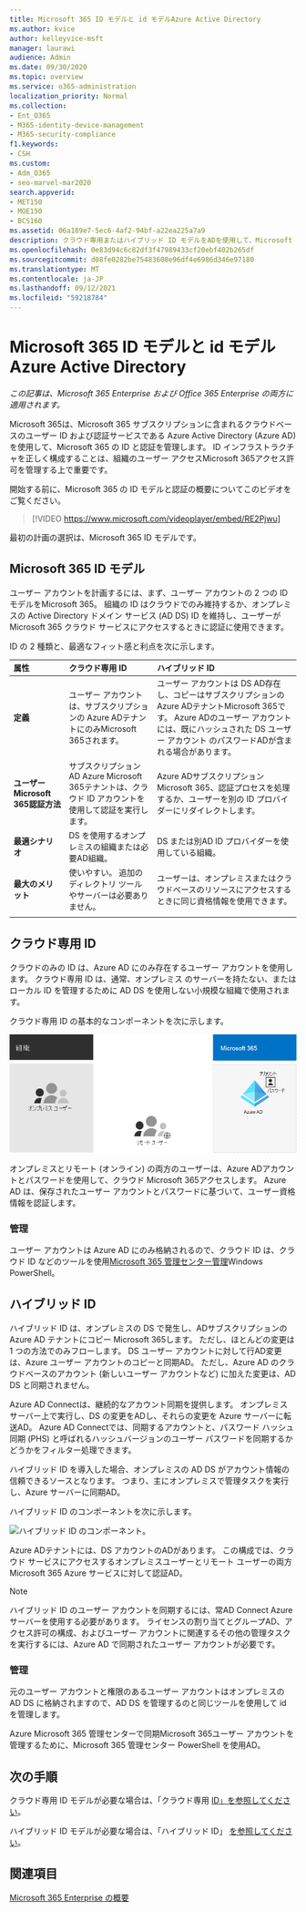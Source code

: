 ```yaml
---
title: Microsoft 365 ID モデルと id モデルAzure Active Directory
ms.author: kvice
author: kelleyvice-msft
manager: laurawi
audience: Admin
ms.date: 09/30/2020
ms.topic: overview
ms.service: o365-administration
localization_priority: Normal
ms.collection:
- Ent_O365
- M365-identity-device-management
- M365-security-compliance
f1.keywords:
- CSH
ms.custom:
- Adm_O365
- seo-marvel-mar2020
search.appverid:
- MET150
- MOE150
- BCS160
ms.assetid: 06a189e7-5ec6-4af2-94bf-a22ea225a7a9
description: クラウド専用またはハイブリッド ID モデルをADを使用して、Microsoft 365ユーザー ID サービスを管理する方法について説明します。
ms.openlocfilehash: 0e83d94c6c82df3f47989433cf20ebf402b265df
ms.sourcegitcommit: d08fe0282be75483608e96df4e6986d346e97180
ms.translationtype: MT
ms.contentlocale: ja-JP
ms.lasthandoff: 09/12/2021
ms.locfileid: "59218784"
---
```

# <a name="microsoft-365-identity-models-and-azure-active-directory"></a>Microsoft 365 ID モデルと id モデルAzure Active Directory

*この記事は、Microsoft 365 Enterprise および Office 365 Enterprise の両方に適用されます。*

Microsoft 365は、Microsoft 365 サブスクリプションに含まれるクラウドベースのユーザー ID および認証サービスである Azure Active Directory (Azure AD) を使用して、Microsoft 365 の ID と認証を管理します。 ID インフラストラクチャを正しく構成することは、組織のユーザー アクセスMicrosoft 365アクセス許可を管理する上で重要です。

開始する前に、Microsoft 365 の ID モデルと認証の概要についてこのビデオをご覧ください。

<p> </p>

> [!VIDEO https://www.microsoft.com/videoplayer/embed/RE2Pjwu]

最初の計画の選択は、Microsoft 365 ID モデルです。

## <a name="microsoft-365-identity-models"></a>Microsoft 365 ID モデル

ユーザー アカウントを計画するには、まず、ユーザー アカウントの 2 つの ID モデルをMicrosoft 365。 組織の ID はクラウドでのみ維持するか、オンプレミスの Active Directory ドメイン サービス (AD DS) ID を維持し、ユーザーが Microsoft 365 クラウド サービスにアクセスするときに認証に使用できます。

ID の 2 種類と、最適なフィット感と利点を次に示します。

| 属性 | クラウド専用 ID | ハイブリッド ID |
|:-------|:-----|:-----|
| **定義** | ユーザー アカウントは、サブスクリプションの Azure ADテナントにのみMicrosoft 365されます。 | ユーザー アカウントは DS AD存在し、コピーはサブスクリプションの Azure ADテナントMicrosoft 365です。 Azure ADのユーザー アカウントには、既にハッシュされた DS ユーザー アカウント のパスワードADが含まれる場合があります。 |
| **ユーザー Microsoft 365認証方法** | サブスクリプションAD Azure Microsoft 365テナントは、クラウド ID アカウントを使用して認証を実行します。 | Azure ADサブスクリプションMicrosoft 365、認証プロセスを処理するか、ユーザーを別の ID プロバイダーにリダイレクトします。 |
| **最適シナリオ** | DS を使用するオンプレミスの組織または必要AD組織。 | DS または別AD ID プロバイダーを使用している組織。 |
| **最大のメリット** | 使いやすい。 追加のディレクトリ ツールやサーバーは必要ありません。 | ユーザーは、オンプレミスまたはクラウドベースのリソースにアクセスするときに同じ資格情報を使用できます。 |
||||

## <a name="cloud-only-identity"></a>クラウド専用 ID

クラウドのみの ID は、Azure AD にのみ存在するユーザー アカウントを使用します。 クラウド専用 ID は、通常、オンプレミス のサーバーを持たない、またはローカル ID を管理するために AD DS を使用しない小規模な組織で使用されます。

クラウド専用 ID の基本的なコンポーネントを次に示します。

![クラウド専用 ID の基本的なコンポーネント。](../media/about-microsoft-365-identity/cloud-only-identity.png)

オンプレミスとリモート (オンライン) の両方のユーザーは、Azure ADアカウントとパスワードを使用して、クラウド Microsoft 365アクセスします。 Azure AD は、保存されたユーザー アカウントとパスワードに基づいて、ユーザー資格情報を認証します。

### <a name="administration"></a>管理
ユーザー アカウントは Azure AD にのみ格納されるので、クラウド ID は、クラウド ID などのツールを[](manage-user-accounts-and-licenses-with-microsoft-365-powershell.md)使用[Microsoft 365 管理センター管理](../admin/add-users/index.yml)Windows PowerShell。

## <a name="hybrid-identity"></a>ハイブリッド ID

ハイブリッド ID は、オンプレミスの DS で発生し、ADサブスクリプションの Azure AD テナントにコピー Microsoft 365します。 ただし、ほとんどの変更は 1 つの方法でのみフローします。 DS ユーザー アカウントに対して行AD変更は、Azure ユーザー アカウントのコピーと同期AD。 ただし、Azure AD のクラウドベースのアカウント (新しいユーザー アカウントなど) に加えた変更は、AD DS と同期されません。

Azure AD Connectは、継続的なアカウント同期を提供します。 オンプレミス サーバー上で実行し、DS の変更をADし、それらの変更を Azure サーバーに転送AD。 Azure AD Connectでは、同期するアカウントと、パスワード ハッシュ同期 (PHS) と呼ばれるハッシュバージョンのユーザー パスワードを同期するかどうかをフィルター処理できます。

ハイブリッド ID を導入した場合、オンプレミスの AD DS がアカウント情報の信頼できるソースとなります。 つまり、主にオンプレミスで管理タスクを実行し、Azure サーバーに同期AD。

ハイブリッド ID のコンポーネントを次に示します。

![ハイブリッド ID のコンポーネント。](../media/about-microsoft-365-identity/hybrid-identity.png)

Azure ADテナントには、DS アカウントのADがあります。 この構成では、クラウド サービスにアクセスするオンプレミスユーザーとリモート ユーザーの両方Microsoft 365 Azure サービスに対して認証AD。

> [!NOTE]
> ハイブリッド ID のユーザー アカウントを同期するには、常AD Connect Azure サーバーを使用する必要があります。 ライセンスの割り当てとグループAD、アクセス許可の構成、およびユーザー アカウントに関連するその他の管理タスクを実行するには、Azure AD で同期されたユーザー アカウントが必要です。

### <a name="administration"></a>管理

元のユーザー アカウントと権限のあるユーザー アカウントはオンプレミスの AD DS に格納されますので、AD DS を管理するのと同じツールを使用して id を管理します。

Azure Microsoft 365 管理センターで同期Microsoft 365ユーザー アカウントを管理するために、Microsoft 365 管理センター PowerShell を使用AD。

## <a name="next-step"></a>次の手順

クラウド専用 ID モデルが必要な場合は、「クラウド専用 [ID」を参照してください](cloud-only-identities.md)。

ハイブリッド ID モデルが必要な場合は、「ハイブリッド ID」 [を参照してください](plan-for-directory-synchronization.md)。

## <a name="see-also"></a>関連項目

[Microsoft 365 Enterprise の概要](microsoft-365-overview.md)
